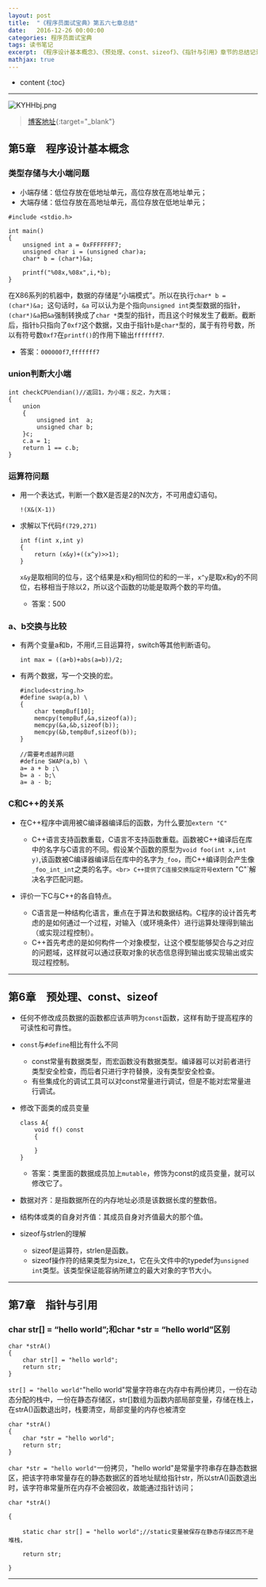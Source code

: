 ```yaml
---
layout: post
title:  "《程序员面试宝典》第五六七章总结"
date:   2016-12-26 00:00:00
categories: 程序员面试宝典
tags: 读书笔记
excerpt: 《程序设计基本概念》、《预处理、const、sizeof》、《指针与引用》章节的总结记录
mathjax: true
---
```

* content
{:toc}
---

![KYHHbj.png](https://s2.ax1x.com/2019/10/23/KYHHbj.png)



> [博客地址](https://dufaxing.com){:target="_blank"}


## 第5章&emsp;程序设计基本概念

### 类型存储与大小端问题

- 小端存储：低位存放在低地址单元，高位存放在高地址单元；
- 大端存储：低位存放在高地址单元，高位存放在低地址单元；

```
#include <stdio.h>

int main()
{
    unsigned int a = 0xFFFFFFF7;
    unsigned char i = (unsigned char)a;
    char* b = (char*)&a;

    printf("%08x,%08x",i,*b);
}
 ```

在X86系列的机器中，数据的存储是“小端模式”。所以在执行`char* b = (char*)&a; `这句话时，`&a` 可以认为是个指向`unsigned int`类型数据的指针，`(char*)&a`把`&a`强制转换成了`char *`类型的指针，而且这个时候发生了截断。截断后，指针`b`只指向了`0xf7`这个数据，又由于指针`b`是`char*`型的，属于有符号数，所以有符号数`0xf7`在`printf()`的作用下输出`fffffff7`.
 

  - 答案：`000000f7`,`fffffff7`
  
### union判断大小端

```
int checkCPUendian()//返回1，为小端；反之，为大端；
{  
	union
    {  
        unsigned int  a;  
        unsigned char b;  
    }c;  
    c.a = 1;  
	return 1 == c.b;  
}
```

### 运算符问题

- 用一个表达式，判断一个数X是否是2的N次方，不可用虚幻语句。
  
    ```
    !(X&(X-1))
    ```

- 求解以下代码`f(729,271)`
    ```
    int f(int x,int y)
    {
        return (x&y)+((x^y)>>1);
    }
    ```
    `x&y`是取相同的位与，这个结果是x和y相同位的和的一半，`x^y`是取x和y的不同位，右移相当于除以2，所以这个函数的功能是取两个数的平均值。
    - 答案：500

### a、b交换与比较

- 有两个变量a和b，不用if,三目运算符，switch等其他判断语句。
    ```
    int max = ((a+b)+abs(a=b))/2;
    ```
- 有两个数据，写一个交换的宏。
    ```
    #include<string.h>
    #define swap(a,b) \
    {
        char tempBuf[10];
        memcpy(tempBuf,&a,sizeof(a));
        memcpy(&a,&b,sizeof(b));
        memcpy(&b,tempBuf,sizeof(b));
    }
    ```

    ```
    //需要考虑越界问题
    #define SWAP(a,b) \
    a= a + b ;\
    b= a - b;\
    a= a - b;
    ```
### C和C++的关系

- 在C++程序中调用被C编译器编译后的函数，为什么要加`extern "C"`
    - C++语言支持函数重载，C语言不支持函数重载。函数被C++编译后在库中的名字与C语言的不同。假设某个函数的原型为`void foo(int x,int y)`,该函数被C编译器编译后在库中的名字为`_foo`，而C++编译则会产生像`_foo_int_int`之类的名字。`<br>
    C++提供了C连接交换指定符号`extern "C"`解决名字匹配问题。


- 评价一下C与C++的各自特点。
    - C语言是一种结构化语言，重点在于算法和数据结构。C程序的设计首先考虑的是如何通过一个过程，对输入（或环境条件）进行运算处理得到输出（或实现过程控制）。
    - C++首先考虑的是如何构件一个对象模型，让这个模型能够契合与之对应的问题域，这样就可以通过获取对象的状态信息得到输出或实现输出或实现过程控制。



---

## 第6章&emsp;预处理、const、sizeof

- 任何不修改成员数据的函数都应该声明为`const`函数，这样有助于提高程序的可读性和可靠性。

- `const`与`#define`相比有什么不同
    - const常量有数据类型，而宏函数没有数据类型。编译器可以对前者进行类型安全检查，而后者只进行字符替换，没有类型安全检查。
    - 有些集成化的调试工具可以对const常量进行调试，但是不能对宏常量进行调试。

- 修改下面类的成员变量
    ```
    class A{
        void f() const
        {
            
        }
    }
    ```
    - 答案：类里面的数据成员加上`mutable`，修饰为const的成员变量，就可以修改它了。

- 数据对齐：是指数据所在的内存地址必须是该数据长度的整数倍。
- 结构体或类的自身对齐值：其成员自身对齐值最大的那个值。
- sizeof与strlen的理解
    - sizeof是运算符，strlen是函数。
    - sizeof操作符的结果类型为size_t，它在头文件中的typedef为`unsigned int`类型。该类型保证能容纳所建立的最大对象的字节大小。

---

## 第7章&emsp;指针与引用

### char str[] = “hello world”;和char *str = “hello world”区别

```
char *strA()
{
    char str[] = "hello world";
    return str;
}
```
`str[] = "hello world"`"hello world"常量字符串在内存中有两份拷贝，一份在动态分配的栈中，一份在静态存储区，str[]数组为函数内部局部变量，存储在栈上，在strA()函数退出时，栈要清空，局部变量的内存也被清空
```
char *strA()
{
    char *str = "hello world";
    return str;
}
```
`char *str = "hello world"`一份拷贝，"hello world"是常量字符串存在静态数据区，把该字符串常量存在的静态数据区的首地址赋给指针str，所以strA()函数退出时，该字符串常量所在内存不会被回收，故能通过指针访问；

 ```
char *strA()

{

     static char str[] = "hello world";//static变量被保存在静态存储区而不是堆栈，

     return str;

}
```
---
